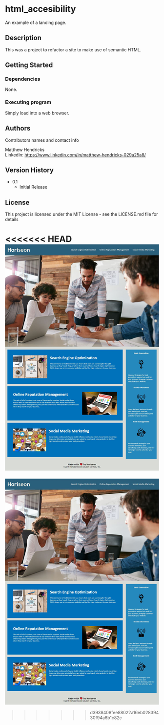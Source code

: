 # html_accesibility

An example of a landing page.

## Description

This was a project to refactor a site to make use of semantic HTML.

## Getting Started

### Dependencies

None.

### Executing program

Simply load into a web browser.

## Authors

Contributors names and contact info

Matthew Hendricks  
LinkedIn: https://www.linkedin.com/in/matthew-hendricks-029a25a8/

## Version History

* 0.1
    * Initial Release

## License

This project is licensed under the MIT License - see the LICENSE.md file for details

<<<<<<< HEAD
![screen capture of site](https://github.com/hale-bopp97/html_accesibility/blob/main/assets/images/Screen_cap_of_site.JPG?raw=true)
=======
![screen capture of site](https://github.com/hale-bopp97/html_accesibility/blob/main/assets/images/Screen_cap_of_site.JPG?raw=true)
>>>>>>> d3938408fee88022a16eb02839430f94a6b1c82c
